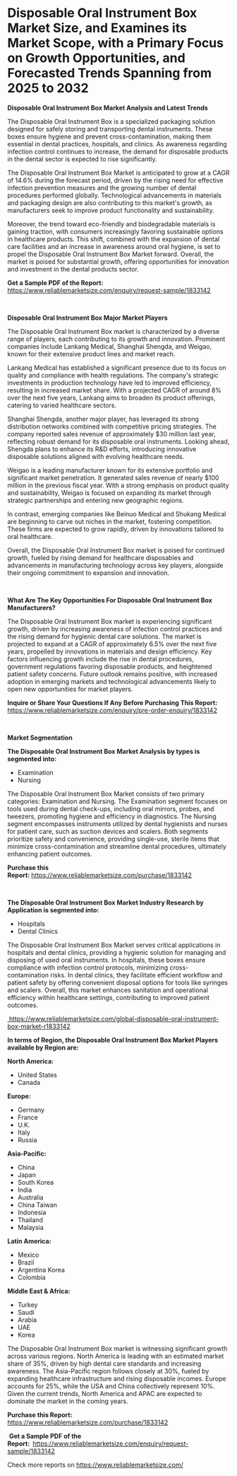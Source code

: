 <p><h1>Disposable Oral Instrument Box Market Size, and Examines its Market Scope, with a Primary Focus on Growth Opportunities, and Forecasted Trends Spanning from 2025 to 2032</h1></p><p><strong>Disposable Oral Instrument Box Market Analysis and Latest Trends</strong></p>
<p><p>The Disposable Oral Instrument Box is a specialized packaging solution designed for safely storing and transporting dental instruments. These boxes ensure hygiene and prevent cross-contamination, making them essential in dental practices, hospitals, and clinics. As awareness regarding infection control continues to increase, the demand for disposable products in the dental sector is expected to rise significantly.</p><p>The Disposable Oral Instrument Box Market is anticipated to grow at a CAGR of 14.6% during the forecast period, driven by the rising need for effective infection prevention measures and the growing number of dental procedures performed globally. Technological advancements in materials and packaging design are also contributing to this market's growth, as manufacturers seek to improve product functionality and sustainability.</p><p>Moreover, the trend toward eco-friendly and biodegradable materials is gaining traction, with consumers increasingly favoring sustainable options in healthcare products. This shift, combined with the expansion of dental care facilities and an increase in awareness around oral hygiene, is set to propel the Disposable Oral Instrument Box Market forward. Overall, the market is poised for substantial growth, offering opportunities for innovation and investment in the dental products sector.</p></p>
<p><strong>Get a Sample PDF of the Report:&nbsp;</strong> <a href="https://www.reliablemarketsize.com/enquiry/request-sample/1833142?utm_campaign=2799&utm_medium=2&utm_source=Github&utm_content=ia&utm_term=26032025&utm_id=disposable-oral-instrument-box">https://www.reliablemarketsize.com/enquiry/request-sample/1833142</a></p>
<p>&nbsp;</p>
<p><strong>Disposable Oral Instrument Box Major Market Players</strong></p>
<p><p>The Disposable Oral Instrument Box market is characterized by a diverse range of players, each contributing to its growth and innovation. Prominent companies include Lankang Medical, Shanghai Shengda, and Weigao, known for their extensive product lines and market reach.</p><p>Lankang Medical has established a significant presence due to its focus on quality and compliance with health regulations. The company's strategic investments in production technology have led to improved efficiency, resulting in increased market share. With a projected CAGR of around 8% over the next five years, Lankang aims to broaden its product offerings, catering to varied healthcare sectors.</p><p>Shanghai Shengda, another major player, has leveraged its strong distribution networks combined with competitive pricing strategies. The company reported sales revenue of approximately $30 million last year, reflecting robust demand for its disposable oral instruments. Looking ahead, Shengda plans to enhance its R&D efforts, introducing innovative disposable solutions aligned with evolving healthcare needs.</p><p>Weigao is a leading manufacturer known for its extensive portfolio and significant market penetration. It generated sales revenue of nearly $100 million in the previous fiscal year. With a strong emphasis on product quality and sustainability, Weigao is focused on expanding its market through strategic partnerships and entering new geographic regions.</p><p>In contrast, emerging companies like Beinuo Medical and Shukang Medical are beginning to carve out niches in the market, fostering competition. These firms are expected to grow rapidly, driven by innovations tailored to oral healthcare.</p><p>Overall, the Disposable Oral Instrument Box market is poised for continued growth, fueled by rising demand for healthcare disposables and advancements in manufacturing technology across key players, alongside their ongoing commitment to expansion and innovation.</p></p>
<p>&nbsp;</p>
<p><strong>What Are The Key Opportunities For Disposable Oral Instrument Box Manufacturers?</strong></p>
<p><p>The Disposable Oral Instrument Box market is experiencing significant growth, driven by increasing awareness of infection control practices and the rising demand for hygienic dental care solutions. The market is projected to expand at a CAGR of approximately 6.5% over the next five years, propelled by innovations in materials and design efficiency. Key factors influencing growth include the rise in dental procedures, government regulations favoring disposable products, and heightened patient safety concerns. Future outlook remains positive, with increased adoption in emerging markets and technological advancements likely to open new opportunities for market players.</p></p>
<p><strong>Inquire or Share Your Questions If Any Before Purchasing This Report:</strong> <a href="https://www.reliablemarketsize.com/enquiry/pre-order-enquiry/1833142?utm_campaign=2799&utm_medium=2&utm_source=Github&utm_content=ia&utm_term=26032025&utm_id=disposable-oral-instrument-box">https://www.reliablemarketsize.com/enquiry/pre-order-enquiry/1833142</a></p>
<p>&nbsp;</p>
<p><strong>Market Segmentation</strong></p>
<p><strong>The Disposable Oral Instrument Box Market Analysis by types is segmented into:</strong></p>
<p><ul><li>Examination</li><li>Nursing</li></ul></p>
<p><p>The Disposable Oral Instrument Box Market consists of two primary categories: Examination and Nursing. The Examination segment focuses on tools used during dental check-ups, including oral mirrors, probes, and tweezers, promoting hygiene and efficiency in diagnostics. The Nursing segment encompasses instruments utilized by dental hygienists and nurses for patient care, such as suction devices and scalers. Both segments prioritize safety and convenience, providing single-use, sterile items that minimize cross-contamination and streamline dental procedures, ultimately enhancing patient outcomes.</p></p>
<p><strong>Purchase this Report:&nbsp;</strong><a href="https://www.reliablemarketsize.com/purchase/1833142?utm_campaign=2799&utm_medium=2&utm_source=Github&utm_content=ia&utm_term=26032025&utm_id=disposable-oral-instrument-box">https://www.reliablemarketsize.com/purchase/1833142</a></p>
<p>&nbsp;</p>
<p><strong>The Disposable Oral Instrument Box Market Industry Research by Application is segmented into:</strong></p>
<p><ul><li>Hospitals</li><li>Dental Clinics</li></ul></p>
<p><p>The Disposable Oral Instrument Box Market serves critical applications in hospitals and dental clinics, providing a hygienic solution for managing and disposing of used oral instruments. In hospitals, these boxes ensure compliance with infection control protocols, minimizing cross-contamination risks. In dental clinics, they facilitate efficient workflow and patient safety by offering convenient disposal options for tools like syringes and scalers. Overall, this market enhances sanitation and operational efficiency within healthcare settings, contributing to improved patient outcomes.</p></p>
<p><a href="https://www.reliablemarketsize.com/global-disposable-oral-instrument-box-market-r1833142?utm_campaign=2799&utm_medium=2&utm_source=Github&utm_content=ia&utm_term=26032025&utm_id=disposable-oral-instrument-box">&nbsp;https://www.reliablemarketsize.com/global-disposable-oral-instrument-box-market-r1833142</a></p>
<p><strong>In terms of Region, the Disposable Oral Instrument Box Market Players available by Region are:</strong></p>
<p>
    <p> <strong> North America: </strong>
        <ul>
            <li>United States</li>
            <li>Canada</li>
        </ul>
        </p> 
    <p> <strong> Europe: </strong>
        <ul>
            <li>Germany</li>
            <li>France</li>
            <li>U.K.</li>
            <li>Italy</li>
            <li>Russia</li>
        </ul>
        </p> 
    <p> <strong> Asia-Pacific: </strong>
        <ul>
            <li>China</li>
            <li>Japan</li>
            <li>South Korea</li>
            <li>India</li>
            <li>Australia</li>
            <li>China Taiwan</li>
            <li>Indonesia</li>
            <li>Thailand</li>
            <li>Malaysia</li>
        </ul>
        </p> 
    <p> <strong> Latin America: </strong>
        <ul>
            <li>Mexico</li>
            <li>Brazil</li>
            <li>Argentina Korea</li>
            <li>Colombia</li>
        </ul>
        </p> 
    <p> <strong> Middle East & Africa: </strong>
        <ul>
            <li>Turkey</li>
            <li>Saudi</li>
            <li>Arabia</li>
            <li>UAE</li>
            <li>Korea</li>
        </ul>
    </p>
    </p>
<p><p>The Disposable Oral Instrument Box market is witnessing significant growth across various regions. North America is leading with an estimated market share of 35%, driven by high dental care standards and increasing awareness. The Asia-Pacific region follows closely at 30%, fueled by expanding healthcare infrastructure and rising disposable incomes. Europe accounts for 25%, while the USA and China collectively represent 10%. Given the current trends, North America and APAC are expected to dominate the market in the coming years.</p></p>
<p><strong>Purchase this Report: </strong><a href="https://www.reliablemarketsize.com/purchase/1833142?utm_campaign=2799&utm_medium=2&utm_source=Github&utm_content=ia&utm_term=26032025&utm_id=disposable-oral-instrument-box">https://www.reliablemarketsize.com/purchase/1833142</a></p>
<p>&nbsp;<strong>Get a Sample PDF of the Report:&nbsp;&nbsp;</strong><a href="https://www.reliablemarketsize.com/enquiry/request-sample/1833142?utm_campaign=2799&utm_medium=2&utm_source=Github&utm_content=ia&utm_term=26032025&utm_id=disposable-oral-instrument-box">https://www.reliablemarketsize.com/enquiry/request-sample/1833142</a></p>
<p><strong></strong></p>
<p>Check more reports on <a href="https://www.reliablemarketsize.com/?utm_campaign=2799&utm_medium=2&utm_source=Github&utm_content=ia&utm_term=26032025&utm_id=disposable-oral-instrument-box">https://www.reliablemarketsize.com/</a></p>